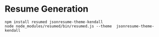 # Resume Generation

```
npm install resumed jsonresume-theme-kendall
node node_modules/resumed/bin/resumed.js --theme  jsonresume-theme-kendall
```

